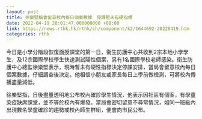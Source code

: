 ```yaml
---
layout: post
title: 徐樂堅稱會留意校內每日個案數據　停課暫未有硬指標
date: 2022-04-19 20:01:47.000000000 +08:00
link: https://news.rthk.hk/rthk/ch/component/k2/1644692-20220419.htm
categories: rthk
---
```


今日是小學分階段恢復面授課堂的第一日，衞生防護中心共收到2宗本地小學學生，及12宗國際學校學生快速測試陽性個案，另有1名國際學校老師感染。衛生防護中心總監徐樂堅表示，現時暫未有硬性指標決定停課安排，當局會留意校內每日個案數據，仔細調查後決定。他相信小朋友或家長每日上學前做檢測，可將校內傳播盡量減低。

徐樂堅指，日後盡量透明地公布校內確診學生情況，他表示因社區有個案，有學童染疫缺席課堂，並不等於校內有爆發。當局會密切留意不尋常情況，如同一班級內出現數名學童確診的趨勢或校內師生群組，便會向市民公布。
